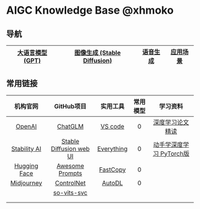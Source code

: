 # **AIGC Knowledge Base @xhmoko**

<!-- <link rel="stylesheet" href="//cdn.jsdelivr.net/npm/docsify/themes/dark.css"> -->

<!-- > Comming soon (20230330). -->

## 导航

<!-- | 模型 | 0 | 0 |
| :---: | :---: | :---: |
| 大语言模型(GPT) | 0 | 0 |
| 图像生成(Stable Diffusion) | 0 | 0 | -->

| [大语言模型 (GPT)](LLM/start.md) | [图像生成 (Stable Diffusion)](IG/start.md) | [语音生成](VG/start.md) | [应用场景](APP/start.md) |
| :---: | :---: | :---: | :---: |

## 常用链接

| 机构官网 | GitHub项目 | 实用工具 | 常用模型 | 学习资料 |
| :---: | :---: | :---: | :---: | :---: |
| [OpenAI](https://openai.com/) | [ChatGLM](https://github.com/THUDM/ChatGLM-6B) | [VS code](https://code.visualstudio.com/) | 0 | [深度学习论文精读](https://github.com/mli/paper-reading) |
| [Stability AI](https://stability.ai/) | [Stable Diffusion web UI](https://github.com/AUTOMATIC1111/stable-diffusion-webui) | [Everything](https://www.voidtools.com/zh-cn/) | 0 | [动手学深度学习 PyTorch版](https://space.bilibili.com/1567748478/channel/seriesdetail?sid=358497) |
| [Hugging Face](https://huggingface.co/) | [Awesome Prompts](https://github.com/f/awesome-chatgpt-prompts) | [FastCopy](https://fastcopy.jp/) | 0 |  |
| [Midjourney](https://www.midjourney.com/) | [ControlNet](https://github.com/lllyasviel/ControlNet) | [AutoDL](https://www.autodl.com/home) | 0 |  |
|  | [so-vits-svc](https://github.com/svc-develop-team/so-vits-svc) |  |  |  |
|  |  |  |  |  |
|  |  |  |  |  |